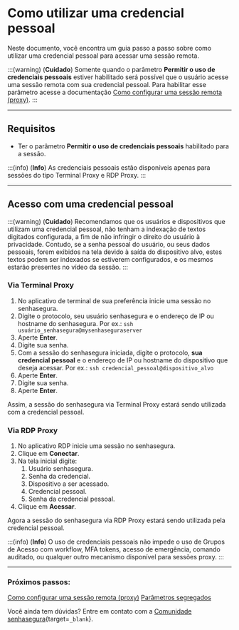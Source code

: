 # Como utilizar uma credencial pessoal

Neste documento, você encontra um guia passo a passo sobre como utilizar uma credencial pessoal para acessar uma sessão remota.

:::(warning) (**Cuidado**)
Somente quando o parâmetro **Permitir o uso de credenciais pessoais** estiver habilitado será possível que o usuário acesse uma sessão remota com sua credencial pessoal. Para habilitar esse parâmetro acesse a documentação [Como configurar uma sessão remota (proxy)](/v3-33/docs/pt/pam-session-configure-remote-session-proxy).
:::

---
## Requisitos

* Ter o parâmetro **Permitir o uso de credenciais pessoais** habilitado para a sessão.

:::(info) (**Info**)
As credenciais pessoais estão disponíveis apenas para sessões do tipo Terminal Proxy e RDP Proxy.
:::

---
## Acesso com uma credencial pessoal
:::(warning) (**Cuidado**)
Recomendamos que os usuários e dispositivos que utilizam uma credencial pessoal, não tenham a indexação de textos digitados configurada, a fim de não infringir o direito do usuário à privacidade. Contudo, se a senha pessoal do usuário, ou seus dados pessoais, forem exibidos na tela devido à saída do dispositivo alvo, estes textos podem ser indexados se estiverem configurados, e os mesmos estarão presentes no vídeo da sessão.
:::

### Via Terminal Proxy

1. No aplicativo de terminal de sua preferência inicie uma sessão no senhasegura.
2. Digite o protocolo, seu usuário senhasegura e o endereço de IP ou hostname do senhasegura. Por ex.: `ssh usuário_senhasegura@mysenhaseguraserver`
3. Aperte **Enter**.
4. Digite sua senha.
5. Com a sessão do senhasegura iniciada, digite o protocolo, **sua credencial pessoal** e o endereço de IP ou hostname do dispositivo que deseja acessar. Por ex.: `ssh credencial_pessoal@dispositivo_alvo`
6. Aperte **Enter**.
7. Digite sua senha.
8. Aperte **Enter**.

Assim, a sessão do senhasegura via Terminal Proxy estará sendo utilizada com a credencial pessoal.

### Via RDP Proxy

1. No aplicativo RDP inicie uma sessão no senhasegura.
2. Clique em **Conectar**.
3. Na tela inicial digite:
    1. Usuário senhasegura.
    2. Senha da credencial.
    3. Dispositivo a ser acessado.
    4. Credencial pessoal.
    5. Senha da credencial pessoal.
4. Clique em **Acessar**.

Agora a sessão do senhasegura via RDP Proxy estará sendo utilizada pela credencial pessoal.


:::(info) (**Info**)
O uso de credenciais pessoais não impede o uso de Grupos de Acesso com workflow, MFA tokens, acesso de emergência, comando auditado, ou qualquer outro mecanismo disponível para sessões proxy.
:::

---
### Próximos passos:
[Como configurar uma sessão remota (proxy)](/v3-33/docs/pt/pam-session-configure-remote-session-proxy)
[Parâmetros segregados](/v3-33/docs/pt/pam-session-segregated-parameters)

Você ainda tem dúvidas? Entre em contato com a [Comunidade senhasegura](https://community.senhasegura.io/){target=`_blank`}.